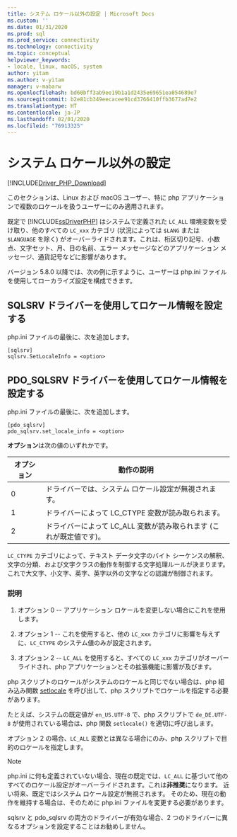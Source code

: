 ```yaml
---
title: システム ロケール以外の設定 | Microsoft Docs
ms.custom: ''
ms.date: 01/31/2020
ms.prod: sql
ms.prod_service: connectivity
ms.technology: connectivity
ms.topic: conceptual
helpviewer_keywords:
- locale, linux, macOS, system
author: yitam
ms.author: v-yitam
manager: v-mabarw
ms.openlocfilehash: bd60bff3ab9ee19b1a1d2435e69651ea054689e7
ms.sourcegitcommit: b2e81cb349eecacee91cd3766410ffb3677ad7e2
ms.translationtype: HT
ms.contentlocale: ja-JP
ms.lasthandoff: 02/01/2020
ms.locfileid: "76913325"
---
```

# <a name="non-system-locale-settings"></a>システム ロケール以外の設定
[!INCLUDE[Driver_PHP_Download](../../includes/driver_php_download.md)]

このセクションは、Linux および macOS ユーザー、特に php アプリケーションで複数のロケールを扱うユーザーにのみ適用されます。

既定で [!INCLUDE[ssDriverPHP](../../includes/ssdriverphp_md.md)] はシステムで定義された `LC_ALL` 環境変数を受け取り、他のすべての `LC_xxx` カテゴリ (状況によっては `$LANG` または `$LANGUAGE` を除く) がオーバーライドされます。これは、桁区切り記号、小数点、文字セット、月、日の名前、エラー メッセージなどのアプリケーション メッセージ、通貨記号などに影響があります。

バージョン 5.8.0 以降では、次の例に示すように、ユーザーは php.ini ファイルを使用してローカライズ設定を構成できます。

## <a name="set-locale-info-using-the-sqlsrv-driver"></a>SQLSRV ドライバーを使用してロケール情報を設定する  
php.ini ファイルの最後に、次を追加します。
  
```  
[sqlsrv]  
sqlsrv.SetLocaleInfo = <option>
```  
  
## <a name="set-locale-info-using-the-pdo_sqlsrv-driver"></a>PDO_SQLSRV ドライバーを使用してロケール情報を設定する  
php.ini ファイルの最後に、次を追加します。
  
```  
[pdo_sqlsrv]  
pdo_sqlsrv.set_locale_info = <option>
```  
  
**オプション**は次の値のいずれかです。  
  
|オプション|動作の説明|
|---------|---------------|
|0|ドライバーでは、システム ロケール設定が無視されます。|
|1|ドライバーによって LC_CTYPE 変数が読み取られます。|
|2|ドライバーによって LC_ALL 変数が読み取られます (これが既定値です)。|
  

`LC_CTYPE` カテゴリによって、テキスト データ文字のバイト シーケンスの解釈、文字の分類、および文字クラスの動作を制御する文字処理ルールが決まります。 これで大文字、小文字、英字、英字以外の文字などの認識が制御されます。

### <a name="explanation"></a>説明

1. オプション 0 -- アプリケーション ロケールを変更しない場合にこれを使用します。

1. オプション 1 -- これを使用すると、他の `LC_xxx` カテゴリに影響を与えずに、`LC_CTYPE` のシステム値のみが設定されます。

1. オプション 2 -- `LC_ALL` を使用すると、すべての `LC_xxx` カテゴリがオーバーライドされ、php アプリケーションとその拡張機能に影響が及びます。

php スクリプトのロケールがシステムのロケールと同じでない場合は、php 組み込み関数 [setlocale](https://www.php.net/manual/en/function.setlocale.php) を呼び出して、php スクリプトでロケールを指定する必要があります。 

たとえば、システムの既定値が `en_US.UTF-8` で、php スクリプトで `de_DE.UTF-8` が使用されている場合は、php 関数 `setlocale()` を適切に呼び出します。

オプション 2 の場合、`LC_ALL` 変数とは異なる場合にのみ、php スクリプトで目的のロケールを指定します。

> [!NOTE]
> php.ini に何も定義されていない場合、現在の既定では、`LC_ALL` に基づいて他のすべてのロケール設定がオーバーライドされます。これは**非推奨**になります。 近い将来、既定ではシステム ロケール設定が無視されます。 そのため、現在の動作を維持する場合は、そのために php.ini ファイルを変更する必要があります。

sqlsrv と pdo_sqlsrv の両方のドライバーが有効な場合、2 つのドライバーに異なるオプションを設定することはお勧めしません。